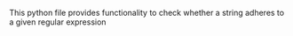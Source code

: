 This python file provides functionality to check whether a string adheres to a given regular expression
